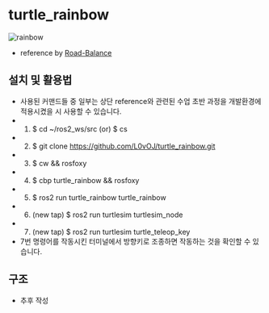 # turtle_rainbow
![rainbow](https://user-images.githubusercontent.com/60960373/179168646-603caa10-c6d8-4ad3-b284-70429b08b096.PNG)

* reference by [Road-Balance](https://github.com/Road-Balance/gcamp_ros2_basic)

## 설치 및 활용법 
* 사용된 커맨드들 중 일부는 상단 reference와 관련된 수업 초반 과정을 개발환경에 적용시켰을 시 사용할 수 있습니다.
* 1. $ cd ~/ros2_ws/src (or) $ cs
* 2. $ git clone https://github.com/L0vOJ/turtle_rainbow.git
* 3. $ cw && rosfoxy
* 4. $ cbp turtle_rainbow && rosfoxy
* 5. $ ros2 run turtle_rainbow turtle_rainbow
* 6. (new tap) $ ros2 run turtlesim turtlesim_node
* 7. (new tap) $ ros2 run turtlesim turtle_teleop_key
* 7번 명령어를 작동시킨 터미널에서 방향키로 조종하면 작동하는 것을 확인할 수 있습니다.

## 구조
* 추후 작성
